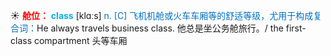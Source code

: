 ☀ <font color="red">**舱位：**</font>
<font color="sky blue">**class**</font> [klɑːs] 
<font color="#0070c0">n. [C] 飞机机舱或火车车厢等的舒适等级，尤用于构成复合词：</font>He always travels business class. 他总是坐公务舱旅行。/ the first-class compartment 头等车厢
